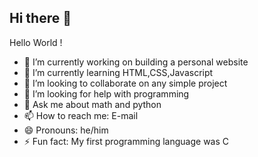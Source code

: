 ## Hi there 👋
Hello World !

<!--
**KancilDev/KancilDev** is a ✨ _special_ ✨ repository because its `README.md` (this file) appears on your GitHub profile.

Here are some ideas to get you started: -->

- 🔭 I’m currently working on building a personal website
- 🌱 I’m currently learning HTML,CSS,Javascript
- 👯 I’m looking to collaborate on any simple project
- 🤔 I’m looking for help with programming
- 💬 Ask me about math and python
- 📫 How to reach me: E-mail
- 😄 Pronouns: he/him
- ⚡ Fun fact: My first programming language was C

